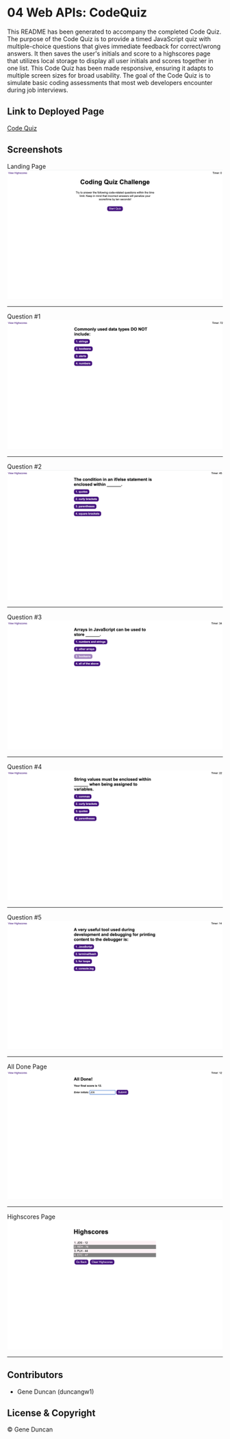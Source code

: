 # 04 Web APIs: CodeQuiz

This README has been generated to accompany the completed Code Quiz. The purpose of the Code Quiz is to provide a timed JavaScript quiz with multiple-choice questions that gives immediate feedback for correct/wrong answers. It then saves the user's initials and score to a highscores page that utilizes local storage to display all user initials and scores together in one list. This Code Quiz has been made responsive, ensuring it adapts to multiple screen sizes for broad usability. The goal of the Code Quiz is to simulate basic coding assessments that most web developers encounter during job interviews.

## Link to Deployed Page

[Code Quiz](https://duncangw1.github.io/CodeQuiz/)

## Screenshots

Landing Page
<img src="assets/images/LandingPage.png" alt="Landing Page">

---

Question #1
<img src="assets/images/Question1.png" alt="Question #1">

---

Question #2
<img src="assets/images/Question2.png" alt="Question #2">

---

Question #3
<img src="assets/images/Question3.png" alt="Question #3">

---

Question #4
<img src="assets/images/Question4.png" alt="Question #4">

---

Question #5
<img src="assets/images/Question5.png" alt="Question #5">

---

All Done Page
<img src="assets/images/AllDonePage.png" alt="All Done Page">

---

Highscores Page
<img src="assets/images/HighscoresPage.png" alt="Highscores Page">

---

## Contributors

- Gene Duncan (duncangw1)

## License & Copyright

© Gene Duncan
